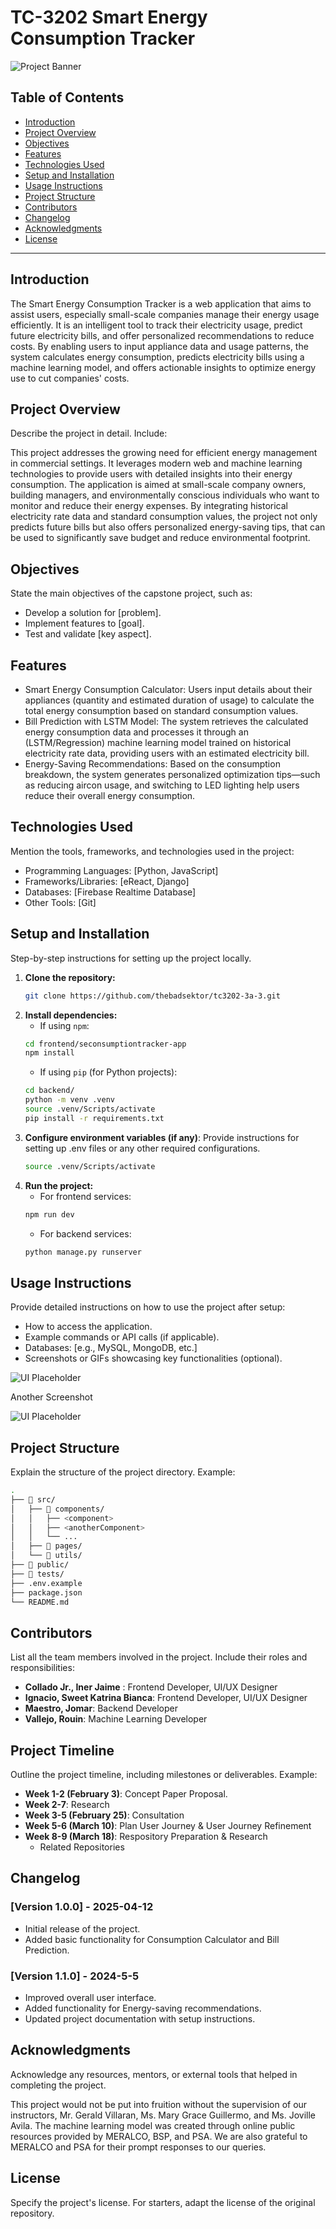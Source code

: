 # TC-3202 Smart Energy Consumption Tracker

![Project Banner]()


## Table of Contents
- [Introduction](#introduction)
- [Project Overview](#project-overview)
- [Objectives](#objectives)
- [Features](#features)
- [Technologies Used](#technologies-used)
- [Setup and Installation](#setup-and-installation)
- [Usage Instructions](#usage-instructions)
- [Project Structure](#project-structure)
- [Contributors](#contributors)
- [Changelog](#changelog)
- [Acknowledgments](#acknowledgments)
- [License](#license)

---

## Introduction
The Smart Energy Consumption Tracker is a web application that aims to assist users, especially small-scale companies manage their energy usage efficiently. It is an intelligent tool to track their electricity usage, predict future electricity bills, and offer personalized recommendations to reduce costs. By enabling users to input appliance data and usage patterns, the system calculates energy consumption, predicts electricity bills using a machine learning model, and offers actionable insights to optimize energy use to cut companies' costs.


## Project Overview
Describe the project in detail. Include:

This project addresses the growing need for efficient energy management in commercial settings. It leverages modern web and machine learning technologies to provide users with detailed insights into their energy consumption. The application is aimed at small-scale company owners, building managers, and environmentally conscious individuals who want to monitor and reduce their energy expenses. By integrating historical electricity rate data and standard consumption values, the project not only predicts future bills but also offers personalized energy-saving tips, that can be used to significantly save budget and reduce environmental footprint.

## Objectives
State the main objectives of the capstone project, such as:
- Develop a solution for [problem].
- Implement features to [goal].
- Test and validate [key aspect].

## Features
- Smart Energy Consumption Calculator: Users input details about their appliances (quantity and estimated duration of usage) to calculate the total energy consumption based on standard consumption values.
- Bill Prediction with LSTM Model: The system retrieves the calculated energy consumption data and processes it through an (LSTM/Regression) machine learning model trained on historical electricity rate data, providing users with an estimated electricity bill.
- Energy-Saving Recommendations: Based on the consumption breakdown, the system generates personalized optimization tips—such as reducing aircon usage, and switching to LED lighting help users reduce their overall energy consumption.

## Technologies Used
Mention the tools, frameworks, and technologies used in the project:
- Programming Languages: [Python, JavaScript]
- Frameworks/Libraries: [eReact, Django]
- Databases: [Firebase Realtime Database]
- Other Tools: [Git]

## Setup and Installation
Step-by-step instructions for setting up the project locally.

1. **Clone the repository:**
   ```bash
   git clone https://github.com/thebadsektor/tc3202-3a-3.git
   ```
2. **Install dependencies:**
	- If using `npm`:
   ```bash
   cd frontend/seconsumptiontracker-app
   npm install
   ```
   - If using `pip` (for Python projects):
   ```bash
   cd backend/
   python -m venv .venv
   source .venv/Scripts/activate
   pip install -r requirements.txt
   ```
3. **Configure environment variables (if any)**: Provide instructions for setting up .env files or any other required configurations.
   ```bash
   source .venv/Scripts/activate
   ```
4. **Run the project:**
   - For frontend services:
   ```bash
   npm run dev
   ```
   - For backend services:
   ```bash
   python manage.py runserver
   ```

## Usage Instructions
Provide detailed instructions on how to use the project after setup:
- How to access the application.
- Example commands or API calls (if applicable).
- Databases: [e.g., MySQL, MongoDB, etc.]
- Screenshots or GIFs showcasing key functionalities (optional).

![UI Placeholder](https://via.placeholder.com/1200x700.png?text=UI+Placeholder)

Another Screenshot


![UI Placeholder](https://via.placeholder.com/1200x700.png?text=UI+Placeholder)

## Project Structure
Explain the structure of the project directory. Example:
```bash
.
├── 📂 src/
│   ├── 📂 components/
│   │   ├── <component>
│   │   ├── <anotherComponent>
│   │   └── ...
│   ├── 📂 pages/
│   └── 📂 utils/
├── 📂 public/
├── 📂 tests/
├── .env.example
├── package.json
└── README.md
```

## Contributors

List all the team members involved in the project. Include their roles and responsibilities:

- **Collado Jr., Iner Jaime** : Frontend Developer, UI/UX Designer
- **Ignacio, Sweet Katrina Bianca**: Frontend Developer, UI/UX Designer
- **Maestro, Jomar**: Backend Developer
-  **Vallejo, Rouin**: Machine Learning Developer

## Project Timeline

Outline the project timeline, including milestones or deliverables. Example:

- **Week 1-2 (February 3)**: Concept Paper Proposal.
- **Week 2-7**: Research
- **Week 3-5 (February 25)**: Consultation
- **Week 5-6 (March 10)**: Plan User Journey & User Journey Refinement
- **Week 8-9 (March 18)**: Respository Preparation & Research 
   - Related Repositories

## Changelog

### [Version 1.0.0] - 2025-04-12
- Initial release of the project.
- Added basic functionality for Consumption Calculator and Bill Prediction.

### [Version 1.1.0] - 2024-5-5

- Improved overall user interface.
- Added functionality for Energy-saving recommendations.
- Updated project documentation with setup instructions.


## Acknowledgments

Acknowledge any resources, mentors, or external tools that helped in completing the project.

This project would not be put into fruition without the supervision of our instructors, Mr. Gerald Villaran, Ms. Mary Grace Guillermo, and Ms. Joville Avila. The machine learning model was created through online public resources provided by MERALCO, BSP, and PSA. We are also grateful to MERALCO and PSA for their prompt responses to our queries.
## License

Specify the project's license. For starters, adapt the license of the original repository.

